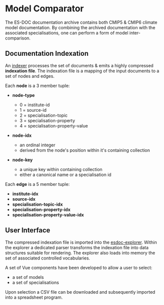 # Model Comparator

The ES-DOC documentation archive contains both CMIP5 & CMIP6 climate model documentation.  By combining the archived documentation with the associated specialisations, one can perform a form of model inter-comparison.  

## Documentation Indexation

An [indexer](https://github.com/ES-DOC/cmip6/blob/master/lib/models/generate_comparator_json.py) processes the set of documents & emits a highly compressed **indexation file**.  The indexation file is a mapping of the input documents to a set of nodes and edges.  

Each **node** is a 3 member tuple:

- **node-type**
    - 0 = institute-id
    - 1 = source-id
    - 2 = specialisation-topic
    - 3 = specialisation-property
    - 4 = specialisation-property-value

- **node-idx**
    - an ordinal integer 
    - derived from the node's position within it's containing collection

- **node-key**
    - a unique key within containing collection
    - either a canonical name or a specialisation id

Each **edge** is a 5 member tuple:

- **institute-idx**
- **source-idx**
- **specialisation-topic-idx**
- **specialisation-property-idx**
- **specialisation-property-value-idx**

## User Interface

The compressed indexation file is imported into the [esdoc-explorer](https://github.com/ES-DOC/esdoc-web-explorer).  Within the explorer a dedicated parser transforms the indexation file into data structures suitable for rendering.  The explorer also loads into memory the set of associated controlled vocabularies.

A set of Vue components have been developed to allow a user to select:

- a set of models
- a set of specialisations

Upon selection a CSV file can be downloaded and subsequently imported into a spreadsheet program.
